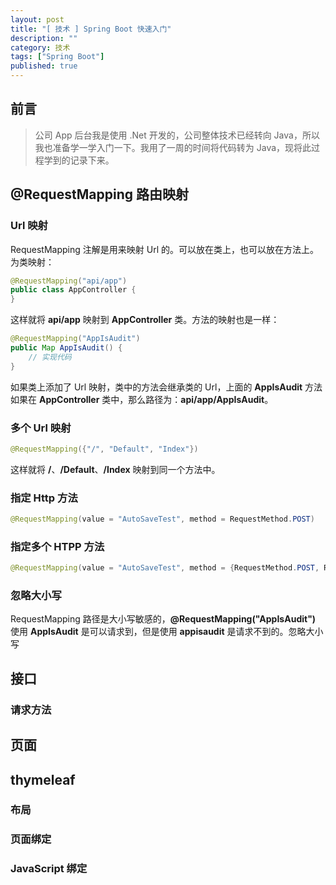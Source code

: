```yaml
---
layout: post
title: "[ 技术 ] Spring Boot 快速入门"
description: ""
category: 技术
tags: ["Spring Boot"]
published: true
---
```


## 前言

> 公司 App 后台我是使用 .Net 开发的，公司整体技术已经转向 Java，所以我也准备学一学入门一下。我用了一周的时间将代码转为 Java，现将此过程学到的记录下来。

## @RequestMapping 路由映射

### Url 映射
RequestMapping 注解是用来映射 Url 的。可以放在类上，也可以放在方法上。为类映射：

```java
@RequestMapping("api/app")
public class AppController {
}
```

这样就将 **api/app** 映射到 **AppController** 类。方法的映射也是一样：

```java
@RequestMapping("AppIsAudit")
public Map AppIsAudit() {
    // 实现代码
}
```

如果类上添加了 Url 映射，类中的方法会继承类的 Url，上面的 **AppIsAudit** 方法如果在 **AppController** 类中，那么路径为：**api/app/AppIsAudit**。

### 多个 Url 映射

```java
@RequestMapping({"/", "Default", "Index"})
```

这样就将 **/**、**/Default**、**/Index** 映射到同一个方法中。

### 指定 Http 方法

```java
@RequestMapping(value = "AutoSaveTest", method = RequestMethod.POST)
```

### 指定多个 HTPP 方法

```java
@RequestMapping(value = "AutoSaveTest", method = {RequestMethod.POST, RequestMethod.GET})
```

### 忽略大小写

RequestMapping 路径是大小写敏感的，**@RequestMapping("AppIsAudit")** 使用 **AppIsAudit** 是可以请求到，但是使用 **appisaudit** 是请求不到的。忽略大小写

## 接口

### 请求方法

## 页面

## thymeleaf

### 布局

### 页面绑定

### JavaScript 绑定